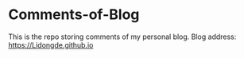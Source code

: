 # Comments-of-Blog
This is the repo storing comments of my personal blog. Blog address: https://Lidongde.github.io
